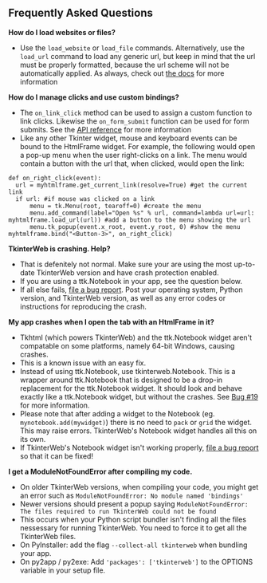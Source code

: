 ## Frequently Asked Questions

**How do I load websites or files?**

* Use the `load_website` or `load_file` commands. Alternatively, use the `load_url` command to load any generic url, but keep in mind that the url must be properly formatted, because the url scheme will not be automatically applied. As always, check out [the docs](https://github.com/Andereoo/TkinterWeb/blob/main/tkinterweb/docs/HTMLFRAME.md) for more information

**How do I manage clicks and use custom bindings?**

* The `on_link_click` method can be used to assign a custom function to link clicks. Likewise the `on_form_submit` function can be used for form submits. See the [API reference](https://github.com/Andereoo/TkinterWeb/blob/main/tkinterweb/docs/HTMLFRAME.md) for more information
* Like any other Tkinter widget, mouse and keyboard events can be bound to the HtmlFrame widget. For example, the following would open a pop-up menu when the user right-clicks on a link. The menu would contain a button with the url that, when clicked, would open the link:
```
def on_right_click(event):
  url = myhtmlframe.get_current_link(resolve=True) #get the current link
  if url: #if mouse was clicked on a link
      menu = tk.Menu(root, tearoff=0) #create the menu
      menu.add_command(label="Open %s" % url, command=lambda url=url: myhtmlframe.load_url(url)) #add a button to the menu showing the url
      menu.tk_popup(event.x_root, event.y_root, 0) #show the menu
myhtmlframe.bind("<Button-3>", on_right_click)
```
**TkinterWeb is crashing. Help?**

* That is defenitely not normal. Make sure your are using the most up-to-date TkinterWeb version and have crash protection enabled.
* If you are using a ttk.Notebook in your app, see the question below.
* If all else fails, [file a bug report](https://github.com/Andereoo/TkinterWeb/issues/new). Post your operating system, Python version, and TkinterWeb version, as well as any error codes or instructions for reproducing the crash.

**My app crashes when I open the tab with an HtmlFrame in it?**

* Tkhtml (which powers TkinterWeb) and the ttk.Notebook widget aren't compatable on some platforms, namely 64-bit Windows, causing crashes.
* This is a known issue with an easy fix.
* Instead of using ttk.Notebook, use tkinterweb.Notebook. This is a wrapper around ttk.Notebook that is designed to be a drop-in replacement for the ttk.Notebook widget. It should look and behave exactly like a ttk.Notebook widget, but without the crashes. See [Bug #19](https://github.com/Andereoo/TkinterWeb/issues/19) for more information.
* Please note that after adding a widget to the Notebook (eg. `mynotebook.add(mywidget)`) there is no need to `pack` or `grid` the widget. This may raise errors. TkinterWeb's Notebook widget handles all this on its own.
* If TkinterWeb's Notebook widget isn't working properly, [file a bug report](https://github.com/Andereoo/TkinterWeb/issues/new) so that it can be fixed!

**I get a ModuleNotFoundError after compiling my code.**

* On older TkinterWeb versions, when compiling your code, you might get an error such as `ModuleNotFoundError: No module named 'bindings'`
* Newer versions should present a popup saying `ModuleNotFoundError: The files required to run TkinterWeb could not be found`
* This occurs when your Python script bundler isn't finding all the files nessessary for running TkinterWeb. You need to force it to get all the TkinterWeb files.
* On PyInstaller: add the flag `--collect-all tkinterweb` when bundling your app.
* On py2app / py2exe: Add `'packages': ['tkinterweb']` to the OPTIONS variable in your setup file.
